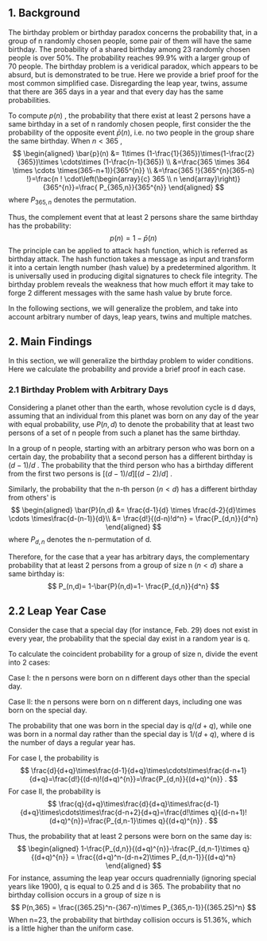 ## 1. Background

The birthday problem or birthday paradox concerns the probability that, in a group of n randomly chosen people, some pair of them will have the same birthday. The probability of a shared birthday among 23 randomly chosen people is over 50%. The probability reaches 99.9% with a larger group of 70 people. The birthday problem is a veridical paradox, which appears to be absurd, but is demonstrated to be true. Here we provide a brief proof for the most common simplified case. Disregarding the leap year, twins,  assume that there are 365 days in a year and that every day has the same probabilities.

To compute $p(n)$ , the probability that there exist at least 2 persons have a same birthday in a set of n randomly chosen people, first consider the the probability of the opposite event $\bar{p}(n)$, i.e.  no two people in the group share the same birthday. When $n<365$ ,
$$
\begin{aligned}
\bar{p}(n) &= 1\times (1-\frac{1}{365})\times(1-\frac{2}{365})\times \cdots\times (1-\frac{n-1}{365}) \\
&=\frac{365 \times 364 \times \cdots \times(365-n+1)}{365^{n}} \\
&=\frac{365 !}{365^{n}(365-n) !}=\frac{n ! \cdot\left(\begin{array}{c}
365 \\
n
\end{array}\right)}{365^{n}}=\frac{ P_{365,n}}{365^{n}}
\end{aligned}
$$
where $P_{365,n}$ denotes the  permutation.

Thus, the complement event that at least 2 persons share the same birthday has the probability:
$$
p(n) = 1 - \bar{p}(n)
$$
The principle can be applied to attack hash function, which is referred as birthday attack. The hash function takes a message as input and transform it into a certain length number (hash value) by a predetermined algorithm. It is universally used in producing digital signatures to check file integrity. The birthday problem reveals the weakness that how much effort it may take to forge 2 different messages with the same hash value by brute force.

In the following sections, we will generalize the problem, and take into account arbitrary number of days, leap years, twins and multiple matches.

## 2. Main Findings

In this section, we will generalize the birthday problem to wider conditions. Here we calculate the probability and provide a brief proof in each case.

### 2.1 Birthday Problem  with Arbitrary Days

Considering a planet other than the earth, whose revolution cycle is d days, assuming that an individual from this planet was born on any day of the year with equal  probability, use $P(n,d)$  to denote the probability that at least two persons of a set of n people from such a planet has the same birthday.

In a group of n people, starting with an arbitrary person who was born on a certain day, the probability that a second person has a different birthday is $(d-1)/d$ . The probability that the third person who has a birthday different from the first two persons is $[(d-1)/d][(d-2)/d]$ . 

Similarly, the probability that the n-th person $(n<d)$ has a different birthday from others' is
$$
\begin{aligned}
\bar{P}(n,d) &= \frac{d-1}{d} \times \frac{d-2}{d}\times \cdots \times\frac{d-(n-1)}{d}\\ 
&= \frac{d!}{(d-n)!d^n}  = \frac{P_{d,n}}{d^n}
\end{aligned}
$$
where $P_{d,n}$ denotes the n-permutation of d.

Therefore, for the case that a year has arbitrary days, the complementary probability that at least 2 persons from a group of size n $(n<d)$ share a same birthday is:
$$
P_(n,d)= 1-\bar{P}(n,d)=1- \frac{P_{d,n}}{d^n}
$$

## 2.2 Leap Year Case

Consider the case that a special day (for instance, Feb. 29) does not exist in every year, the probability that the special day exist in a random year is q.

To calculate the coincident probability for a group of size n, divide the event into 2 cases:

Case I:  the n persons were born on n different days other than the special day.

Case II: the n persons were born on n different days, including one was born on the special day.

The probability that one was born in the special day is $q/(d+q)$, while one was born in a normal day rather than the special day is $1/(d+q)$, where d is the number of days a regular year has.

For case I, the probability is
$$
\frac{d}{d+q}\times\frac{d-1}{d+q}\times\cdots\times\frac{d-n+1}{d+q}=\frac{d!}{(d-n)!(d+q)^{n}}=\frac{P_{d,n}}{(d+q)^{n}} .
$$
For case II, the probability is
$$
\frac{q}{d+q}\times\frac{d}{d+q}\times\frac{d-1}{d+q}\times\cdots\times\frac{d-n+2}{d+q}=\frac{d!\times q}{(d-n+1)!(d+q)^{n}}=\frac{P_{d,n-1}\times q}{(d+q)^{n}} .
$$


Thus, the probability that at least 2 persons were born on the same day is:
$$
\begin{aligned}
1-\frac{P_{d,n}}{(d+q)^{n}}-\frac{P_{d,n-1}\times q}{(d+q)^{n}} = \frac{(d+q)^n-(d-n+2)\times P_{d,n-1}}{(d+q)^n}
\end{aligned}
$$
For instance, assuming the leap year occurs quadrennially (ignoring special years like 1900), q is equal to 0.25 and d is 365. The probability that no birthday collision occurs in a group of size n is 
$$
P(n,365) = \frac{(365.25)^n-(367-n)\times P_{365,n-1}}{(365.25)^n}
$$
When n=23, the probability that birthday collision occurs is 51.36%, which is a little higher than the uniform case.

